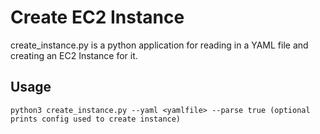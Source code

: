 # Create EC2 Instance

create_instance.py is a python application for reading in a YAML file and creating an EC2 Instance for it.

## Usage
```python3 create_instance.py --yaml <yamlfile> --parse true (optional prints config used to create instance)```
